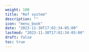 ```yaml
---
weight: 100
title: "Ref system"
description: ""
icon: "menu_book"
date: "2023-11-30T17:02:34-05:00"
lastmod: "2023-11-30T17:02:34-05:00"
draft: false
toc: true
---
```

